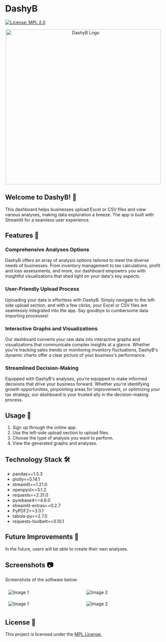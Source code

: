 # DashyB
[![License: MPL 2.0](https://img.shields.io/badge/License-MPL_2.0-brightgreen.svg)](https://opensource.org/licenses/MPL-2.0)

<div align="center">
  <img src="assets/DashyB_logo_cropped.gif" alt="DashyB Logo" width="500">
</div>

## Welcome to DashyB! 🎉 
This dashboard helps businesses upload Excel or CSV files and view various analyses, making data exploration a breeze. The app is built with Streamlit for a seamless user experience.

## Features 🌟

### Comprehensive Analyses Options

DashyB offers an array of analysis options tailored to meet the diverse needs of businesses. From inventory management to tax calculations, profit and loss assessments, and more, our dashboard empowers you with insightful visualizations that shed light on your data's key aspects.

### User-Friendly Upload Process

Uploading your data is effortless with DashyB. Simply navigate to the left-side upload section, and with a few clicks, your Excel or CSV files are seamlessly integrated into the app. Say goodbye to cumbersome data importing processes!

### Interactive Graphs and Visualizations

Our dashboard converts your raw data into interactive graphs and visualizations that communicate complex insights at a glance. Whether you're tracking sales trends or monitoring inventory fluctuations, DashyB's dynamic charts offer a clear picture of your business's performance.

### Streamlined Decision-Making

Equipped with DashyB's analyses, you're equipped to make informed decisions that drive your business forward. Whether you're identifying growth opportunities, pinpointing areas for improvement, or optimizing your tax strategy, our dashboard is your trusted ally in the decision-making process.

## Usage 🚀

1. Sign up through the online app.
2. Use the left-side upload section to upload files.
3. Choose the type of analysis you want to perform.
4. View the generated graphs and analyses.

## Technology Stack 🛠️

- pandas==1.5.3
- plotly==5.14.1
- streamlit==1.21.0
- openpyxl<=3.1.2
- requests==2.31.0
- pyrebase4<=4.6.0
- streamlit-extras<=0.2.7
- PyPDF2==3.0.1
- tabula-py==2.7.0
- requests-toolbelt==0.10.1

## Future Improvements 🚧

In the future, users will be able to create their own analyses.

## Screenshots 📷

Screenshots of the software below:
<div style="display: flex;">
    <img src="assets/dashyb_start_page.jpeg" alt="Image 1" style="flex: 1; max-width: 50%; margin: 10px;">
    <img src="assets/dashyb_select_analysis_page.png" alt="Image 2" style="flex: 1; max-width: 50%; margin: 10px;">
</div>

<div style="display: flex;">
    <img src="assets/dashyb_upload_file_page.png" alt="Image 1" style="flex: 1; max-width: 50%; margin: 10px;">
    <img src="assets/dashyb_analysis_display_page.png" alt="Image 2" style="flex: 1; max-width: 50%; margin: 10px;">
</div>

## License 📝

This project is licensed under the [MPL License.](https://opensource.org/licenses/MPL-2.0)
